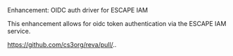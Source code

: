 Enhancement: OIDC auth driver for ESCAPE IAM

This enhancement allows for oidc token authentication via the ESCAPE IAM service.

https://github.com/cs3org/reva/pull/..

